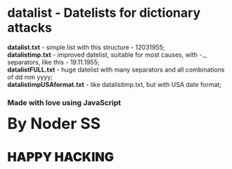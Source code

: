 <h1>datalist - Datelists for dictionary attacks</h1> <b>datalist.txt</b> - simple list with this structure - 12031955;<br> <b>datalistimp.txt</b> - improved datelist, suitable for most causes, with -._ separators, like this - 19.11.1955;<br> <b>datalistFULL.txt</b> - huge datelist with many separators and all combinations of dd mm yyyy;<br> <b>datalistimpUSAformat.txt</b> - like datalistimp.txt, but with USA date format;<br>
<h3>Made with love using JavaScript</h3>
<b style="font-weight:700; font-size:35px">By Noder SS</b>
<h1 style="font-weight:900;">HAPPY HACKING</h1>
